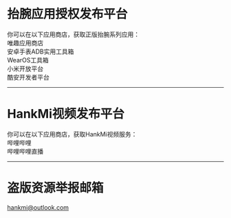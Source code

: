 # 抬腕应用授权发布平台
你可以在以下应用商店，获取正版抬腕系列应用：  
唯趣应用商店  
安卓手表ADB实用工具箱  
WearOS工具箱  
小米开放平台  
酷安开发者平台  

***

# HankMi视频发布平台
你可以在以下应用商店，获取HankMi视频服务：  
哔哩哔哩  
哔哩哔哩直播

***

# 盗版资源举报邮箱
hankmi@outlook.com
